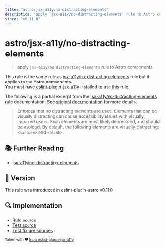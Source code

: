 ```yaml
---
title: "astro/jsx-a11y/no-distracting-elements"
description: "apply `jsx-a11y/no-distracting-elements` rule to Astro components"
since: "v0.11.0"
---
```


# astro/jsx-a11y/no-distracting-elements

> apply `jsx-a11y/no-distracting-elements` rule to Astro components

This rule is the same rule as [jsx-a11y/no-distracting-elements] rule but it applies to the Astro components.  
You must have [eslint-plugin-jsx-a11y] installed to use this rule.

[eslint-plugin-jsx-a11y]: https://github.com/jsx-eslint/eslint-plugin-jsx-a11y
[jsx-a11y/no-distracting-elements]: https://github.com/jsx-eslint/eslint-plugin-jsx-a11y/tree/HEAD/docs/rules/no-distracting-elements.md

The following is a partial excerpt from the [jsx-a11y/no-distracting-elements] rule documentation. See [original documentation][jsx-a11y/no-distracting-elements] for more details.

> Enforces that no distracting elements are used. Elements that can be visually distracting can cause accessibility issues with visually impaired users. Such elements are most likely deprecated, and should be avoided. By default, the following elements are visually distracting: `<marquee>` and `<blink>`.

## :books: Further Reading

- [jsx-a11y/no-distracting-elements]

## :rocket: Version

This rule was introduced in eslint-plugin-astro v0.11.0

## :mag: Implementation

- [Rule source](https://github.com/ota-meshi/eslint-plugin-astro/blob/main/src/rules/jsx-a11y/no-distracting-elements.ts)
- [Test source](https://github.com/ota-meshi/eslint-plugin-astro/blob/main/tests/src/rules/jsx-a11y/no-distracting-elements.ts)
- [Test fixture sources](https://github.com/ota-meshi/eslint-plugin-astro/tree/main/tests/fixtures/rules/jsx-a11y/no-distracting-elements)

<sup>Taken with ❤️ [from eslint-plugin-jsx-a11y](https://github.com/jsx-eslint/eslint-plugin-jsx-a11y/tree/HEAD/docs/rules/no-distracting-elements.md)</sup>
